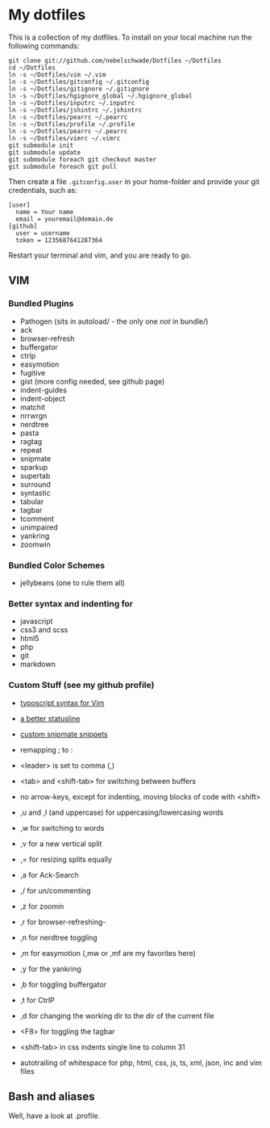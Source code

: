 # My dotfiles

This is a collection of my dotfiles. To install on your local machine run the following commands:

```
git clone git://github.com/nebelschwade/Dotfiles ~/Dotfiles
cd ~/Dotfiles
ln -s ~/Dotfiles/vim ~/.vim
ln -s ~/Dotfiles/gitconfig ~/.gitconfig
ln -s ~/Dotfiles/gitignore ~/.gitignore
ln -s ~/Dotfiles/hgignore_global ~/.hgignore_global
ln -s ~/Dotfiles/inputrc ~/.inputrc
ln -s ~/Dotfiles/jshintrc ~/.jshintrc
ln -s ~/Dotfiles/pearrc ~/.pearrc
ln -s ~/Dotfiles/profile ~/.profile
ln -s ~/Dotfiles/pearrc ~/.pearrc
ln -s ~/Dotfiles/vimrc ~/.vimrc
git submodule init
git submodule update
git submodule foreach git checkout master
git submodule foreach git pull
```

Then create a file `.gitconfig.user` in your home-folder and provide your git credentials, such as:

```
[user]
  name = Your name
  email = youremail@domain.de
[github]
  user = username
  token = 1235687641287364
```

Restart your terminal and vim, and you are ready to go.

## VIM

### Bundled Plugins

- Pathogen (sits in autoload/ - the only one _not_ in bundle/)
- ack
- browser-refresh
- buffergator
- ctrlp
- easymotion
- fugitive
- gist (more config needed, see github page)
- indent-guides
- indent-object
- matchit
- nrrwrgn
- nerdtree
- pasta
- ragtag
- repeat
- snipmate
- sparkup
- supertab
- surround
- syntastic
- tabular
- tagbar
- tcomment
- unimpaired
- yankring
- zoomwin

### Bundled Color Schemes

- jellybeans (one to rule them all)

### Better syntax and indenting for

- javascript
- css3 and scss
- html5
- php
- git
- markdown

### Custom Stuff (see my github profile)

- [typoscript syntax for Vim](https://github.com/nebelschwade/typoscript-vim)
- [a better statusline](https://github.com/nebelschwade/statusline-vim)
- [custom snipmate snippets](https://github.com/nebelschwade/snipmate-snippets)

- remapping ; to :
- \<leader\> is set to comma (,)
- \<tab\> and \<shift-tab\> for switching between buffers
- no arrow-keys, except for indenting, moving blocks of code with \<shift\>
- ,u and ,l (and uppercase) for uppercasing/lowercasing words
- ,w for switching to words
- ,v for a new vertical split
- ,= for resizing splits equally
- ,a for Ack-Search
- ,/ for un/commenting
- ,z for zoomin
- ,r for browser-refreshing- 
- ,n for nerdtree toggling
- ,m for easymotion (,mw or ,mf are my favorites here)
- ,y for the yankring
- ,b for toggling buffergator
- ,t for CtrlP 
- ,d for changing the working dir to the dir of the current file
- \<F8\> for toggling the tagbar
- \<shift-tab\> in css indents single line to column 31
- autotrailing of whitespace for php, html, css, js, ts, xml, json, inc and vim files

## Bash and aliases

Well, have a look at .profile.
